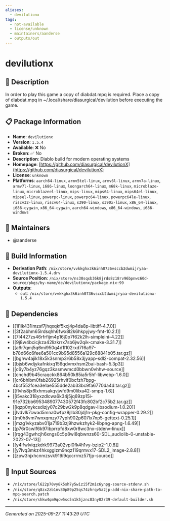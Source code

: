 ```yaml
---
aliases:
  - devilutionx
tags:
  - not-available
  - license/unknown
  - maintainers/aanderse
  - outputs/out
---
```


# devilutionx

## 📝 Description

In order to play this game a copy of diabdat.mpq is required. Place a copy of diabdat.mpq in ~/.local/share/diasurgical/devilution before executing the game.

## 📋 Package Information

- **Name**: `devilutionx`
- **Version**: `1.5.4`
- **Available**: ❌ No
- **Broken**: ✅ No
- **Description**: Diablo build for modern operating systems
- **Homepage**: [https://github.com/diasurgical/devilutionX](https://github.com/diasurgical/devilutionX)
- **License**: `unknown`
- **Platforms**: `aarch64-linux`, `armv5tel-linux`, `armv6l-linux`, `armv7a-linux`, `armv7l-linux`, `i686-linux`, `loongarch64-linux`, `m68k-linux`, `microblaze-linux`, `microblazeel-linux`, `mips-linux`, `mips64-linux`, `mips64el-linux`, `mipsel-linux`, `powerpc-linux`, `powerpc64-linux`, `powerpc64le-linux`, `riscv32-linux`, `riscv64-linux`, `s390-linux`, `s390x-linux`, `x86_64-linux`, `i686-cygwin`, `x86_64-cygwin`, `aarch64-windows`, `x86_64-windows`, `i686-windows`
## 👥 Maintainers

- @aanderse


## 🔧 Build Information

- **Derivation Path**: `/nix/store/vvkkghx3k6inh0736vsccb2dwmijryaa-devilutionx-1.5.4.drv`
- **Source Position**: `/nix/store/ns30sqxb36k8jrds8z18rv96bpnwc60d-source/pkgs/by-name/de/devilutionx/package.nix:99`
- **Outputs**:
  - `out`:  `/nix/store/vvkkghx3k6inh0736vsccb2dwmijryaa-devilutionx-1.5.4`

## 🔗 Dependencies

- [[1l1lk431imzsf7jhqxqkf5kcj4p4da8p-libtiff-4.7.0]]
- [[3f2abhm65lrdsqhh6fwx8l2k6hkpyjwy-fmt-10.2.1]]
- [[7l4427zs46rfrfijm4p16j0p7f62k2lh-simpleini-4.22]]
- [[9j8w4bcicjkza42lizkrrx7sb6jw2qik-cmake-3.31.7]]
- [[a6r7qmj5q6mi950q4d1l102rxd7f6a97-b78d66c6fee6a501cc9b95d8556a129c68841b05.tar.gz]]
- [[bghw4ajik18x5k3snmp3r6b58x3jyapp-sdl2-compat-2.32.56]]
- [[bjsb6wdjykafnkixq156qdvmxhsm2bai-bash-5.3p3]]
- [[c6y7b4yz76gqz3kasmwmcd0bbwn0vhhw-source]]
- [[cnchd9b45craqckk864b50k85ia5r5hf-libwebp-1.6.0]]
- [[cr6bhlbm0fab26925rhvlf0bcfzh7bpg-4bcf552fcea3e1ae555dde2ab33bc9fa6770da4d.tar.gz]]
- [[flvhs8jx6lxhmsakqvjwfd9m0lilxa42-smpq-1.6]]
- [[i5vakc318yxzdlcwa6k34j5jq69zp15i-91e732bb6953489077430572f43fc802bf2c75b2.tar.gz]]
- [[iqzp0nykcsdizjy07c29bw2k9p8qdgav-libsodium-1.0.20]]
- [[lvdvlk7cwad5mna0wfpz8jllb30jdj1n-pkg-config-wrapper-0.29.2]]
- [[m0h8vm7wnxqmzy77yph902p607lx7np5-gettext-0.25.1]]
- [[mzg1vkyzabv01ja719b3zj9hzwkzhyk2-libpng-apng-1.6.49]]
- [[p76r0cwlf6k97ibprrpfd8xw0r8wc3nx-stdenv-linux]]
- [[rqg43gwhcjh6xngs0c5p8wl8qbwnzs60-SDL_audiolib-0-unstable-2022-07-13]]
- [[y4lfwlviqzkdrk9973a02vpl0fk4h1vy-bzip2-1.0.8]]
- [[y7lvq3mkz4hkxgglzm9nqz119qrmvx17-SDL2_image-2.8.8]]
- [[zpw3njxhcnmzsvk919i9qccrrmz57fjp-source]]

## 📁 Input Sources

- `/nix/store/l622p70vy8k5sh7y5wizi5f2mic6ynpg-source-stdenv.sh`
- `/nix/store/q8zx2zb1nv80p89p25qs74zhrqv5a2jp-add-nix-share-path-to-mpq-search.patch`
- `/nix/store/shkw4qm9qcw5sc5n1k5jznc83ny02r39-default-builder.sh`

---
*Generated on 2025-09-27 11:43:29 UTC*
